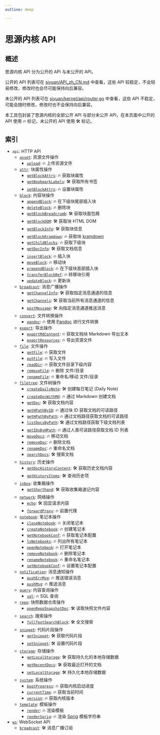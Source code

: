 ```yaml
---
outline: deep

---
```


# 思源内核 API

## 概述

思源内核 API 分为公开的 API 与未公开的 API。

公开的 API 列表可在 [siyuan/API_zh_CN.md](https://github.com/siyuan-note/siyuan/blob/master/API_zh_CN.md) 中查看，这些 API 较稳定，不会轻易修改，修改时也会尽可能保持向后兼容。

未公开的 API 列表可在 [siyuan/kernel/api/router.go](https://github.com/siyuan-note/siyuan/blob/master/kernel/api/router.go) 中查看，这些 API 不稳定，可能会随时修改，修改时也不会保持向后兼容。

本工具包封装了思源内核的全部公开 API 与部分未公开 API，在本页面中公开的 API 使用 🔥 标记，未公开的 API 使用 🛠 标记。

## 索引

- `api`: HTTP API
  - [`asset`](./api/asset.md): 资源文件操作
    - [`upload`](./api/asset.md#upload): 🔥 上传资源文件
  - [`attr`](./api/attr.md): 块属性操作
    - [`getBlockAttrs`](./api/attr.md#getblockattrs): 🔥 获取块属性
    - [`getBookmarkLabels`](./api/attr.md#getbookmarklabels): 🛠 获取所有书签
    - [`setBlockAttrs`](./api/attr.md#setblockattrs): 🔥 设置块属性
  - [`block`](./api/block.md): 内容块操作
    - [`appendBlock`](./api/block.md#appendblock): 🔥 在下级块尾部插入块
    - [`deleteBlock`](./api/block.md#deleteblock): 🔥 删除块
    - [`getBlockBreadcrumb`](./api/block.md#getblockbreadcrumb): 🛠 获取块面包屑
    - [`getBlockDOM`](./api/block.md#getblockdom): 🛠 获取块 HTML DOM
    - [`getBlockInfo`](./api/block.md#getblockinfo): 🛠 获取块信息
    - [`getBlockKramdown`](./api/block.md#getblockkramdown): 🔥 获取块 [kramdown](https://kramdown.gettalong.org/)
    - [`getChildBlocks`](./api/block.md#getchildblocks): 🔥 获取下级块
    - [`getDocInfo`](./api/block.md#getdocinfo): 🛠 获取文档信息
    - [`insertBlock`](./api/block.md#insertblock): 🔥 插入块
    - [`moveBlock`](./api/block.md#moveblock): 🔥 移动块
    - [`prependBlock`](./api/block.md#prependblock): 🔥 在下级块首部插入块
    - [`transferBlockRef`](./api/block.md#transferblockref): 🔥 转移块引用
    - [`updateBlock`](./api/block.md#updateblock): 🔥 更新块
  - [`broadcast`](./api/broadcast.md): 消息广播操作
    - [`getChannelInfo`](./api/broadcast.md#getchannelinfo): 🛠 获取指定消息通道的信息
    - [`getChannels`](./api/broadcast.md#getchannels): 🛠 获取当前所有消息通道的信息
    - [`postMessage`](./api/broadcast.md#postmessage): 🛠 向指定消息通道推送消息
  - [`convert`](./api/convert.md): 文件转换操作
    - [`pandoc`](./api/convert.md#pandoc): 🔥 使用 [Pandoc](https://www.pandoc.org/) 进行文件转换
  - [`export`](./api/export.md): 导出操作
    - [`exportMdContent`](./api/export.md#exportmdcontent): 🔥 获取文档块 Markdown 导出文本
    - [`exportResources`](./api/export.md#exportresources): 🔥 导出资源文件
  - [`file`](./api/file.md): 文件操作
    - [`getFile`](./api/file.md#getfile): 🔥 获取文件
    - [`putFile`](./api/file.md#putfile): 🔥 写入文件
    - [`readDir`](./api/file.md#readdir): 🔥 获取文件目录下级内容
    - [`removeFile`](./api/file.md#removefile): 🔥 删除 文件/目录
    - [`renameFile`](./api/file.md#renamefile): 🔥 重命名/移动 文件/目录
  - [`filetree`](./api/filetree.md): 文件树操作
    - [`createDailyNote`](./api/filetree.md#createdailynote): 🛠 创建每日笔记 (Daily Note)
    - [`createDocWithMd`](./api/filetree.md#createdocwithmd): 🔥 通过 Markdown 创建文档
    - [`getDoc`](./api/filetree.md#getdoc): 🛠 获取文档内容
    - [`getHPathByID`](./api/filetree.md#gethpathbyid): 🔥 通过块 ID 获取文档的可读路径
    - [`getHPathByPath`](./api/filetree.md#gethpathbypath): 🔥 通过文档路径获取文档的可读路径
    - [`listDocsByPath`](./api/filetree.md#listdocsbypath): 🛠 通过文档路径获取下级文档列表
    - [`getIDsByHPath`](./api/filetree.md#getidsbyhPath): 🔥 通过人类可读路径获取文档 ID 列表
    - [`moveDocs`](./api/filetree.md#movedocs): 🔥 移动文档
    - [`removeDoc`](./api/filetree.md#removedoc): 🔥 删除文档
    - [`renameDoc`](./api/filetree.md#renamedoc): 🔥 重命名文档
    - [`searchDocs`](./api/filetree.md#searchdocs): 🛠 搜索文档
  - [`history`](./api/history.md): 历史操作
    - [`getDocHistoryContent`](./api/history.md#getdochistorycontent): 🛠 获取历史文档内容
    - [`getHistoryItems`](./api/history.md#gethistoryitems): 🛠 查询历史项
  - [`inbox`](./api/inbox.md): 收集箱操作
    - [`getShorthand`](./api/inbox.md#getshorthand): 🛠 获取收集箱速记内容
  - [`network`](./api/network.md): 网络操作
    - [`echo`](./api/network.md#echo): 🛠 回显请求内容
    - [`forwardProxy`](./api/network.md#forwardproxy): 🔥 前置代理
  - [`notebook`](./api/notebook.md): 笔记本操作
    - [`closeNotebook`](./api/notebook.md#closenotebook): 🔥 关闭笔记本
    - [`createNotebook`](./api/notebook.md#createnotebook): 🔥 创建笔记本
    - [`getNotebookConf`](./api/notebook.md#getnotebookconf): 🔥 获取笔记本配置
    - [`lsNotebooks`](./api/notebook.md#lsnotebooks): 🔥 列出所有笔记本
    - [`openNotebook`](./api/notebook.md#opennotebook): 🔥 打开笔记本
    - [`removeNotebook`](./api/notebook.md#removenotebook): 🔥 删除笔记本
    - [`renameNotebook`](./api/notebook.md#renamenotebook): 🔥 重命名笔记本
    - [`setNotebookConf`](./api/notebook.md#setnotebookconf): 🔥 设置笔记本配置
  - [`notification`](./api/notification.md): 消息通知操作
    - [`pushErrMsg`](./api/notification.md#pusherrmsg): 🔥 推送错误消息
    - [`pushMsg`](./api/notification.md#pushmsg): 🔥 推送消息
  - [`query`](./api/query.md): 内容查询操作
    - [`sql`](./api/query.md#sql): 🔥 SQL 查询
  - [`repo`](./api/repo.md): 快照数据仓库操作
    - [`openRepoSnapshotDoc`](./api/repo.md#openreposnapshotdoc): 🛠 读取快照文件内容
  - [`search`](./api/search.md): 搜索操作
    - [`fullTextSearchBlock`](./api/search.md#fulltextsearchblock): 🛠 全文搜索
  - [`snippet`](./api/snippet.md): 代码片段操作
    - [`getSnippet`](./api/snippet.md#getsnippet): 🛠 获取代码片段
    - [`setSnippet`](./api/snippet.md#setsnippet): 🛠 设置代码片段
  - [`storage`](./api/storage.md): 存储操作
    - [`getLocalStorage`](./api/storage.md#getlocalstorage): 🛠 获取持久化的本地存储数据
    - [`getRecentDocs`](./api/storage.md#getrecentdocs): 🛠 获取最近打开的文档
    - [`setLocalStorage`](./api/storage.md#setlocalstorage): 🛠 持久化本地存储数据
  - [`system`](./api/system.md): 系统操作
    - [`bootProgress`](./api/system.md#bootprogress): 🔥 获取内核启动进度
    - [`currentTime`](./api/system.md#currenttime): 🔥 获取当前时间
    - [`version`](./api/system.md#version): 🔥 获取内核版本
  - [`template`](./api/template.md): 模板操作
    - [`render`](./api/template.md#render): 🔥 渲染模板
    - [`renderSprig`](./api/template.md#rendersprig): 🔥 渲染 [Sprig](https://masterminds.github.io/sprig/) 模板字符串
- [`ws`](./ws.md): WebSocket API
  - [`broadcast`](./ws.md#broadcast): 🛠 消息广播订阅
